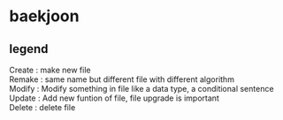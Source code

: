 # baekjoon

## legend<br>
Create : make new file<br>
Remake : same name but different file with different algorithm<br>
Modify : Modify something in file like a data type, a conditional sentence<br>
Update : Add new funtion of file, file upgrade is important<br>
Delete : delete file<br>
